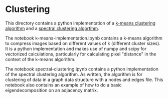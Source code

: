 # Clustering

This directory contains a python implementation of a [k-means clustering algorithm](https://en.wikipedia.org/wiki/K-means_clustering) and a [spectral clustering algortihm](https://en.wikipedia.org/wiki/Spectral_clustering).

The notebook k-means-implementation.ipynb contains a k-means algorithm to compress images based on different values of k (different cluster sizes). It is a python implementation and makes use of numpy and scipy for vectorized calculations, particularly for calculating pixel "distance" in the context of the k-means algorithm.

The notebook spectral-clustering.ipynb contains a python implementation of the spectral clustering algorithm. As written, the algorithm is for clustering of data in a graph data structure with a nodes and edges file. This notebook also contains an example of how to do a basic eigendecomposition on an adjacency matrix.

